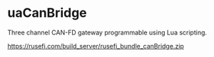 # uaCanBridge

Three channel CAN-FD gateway programmable using Lua scripting.

https://rusefi.com/build_server/rusefi_bundle_canBridge.zip
